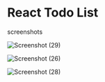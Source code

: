 # React Todo List

screenshots


![Screenshot (29)](https://github.com/user-attachments/assets/4da3df94-ec9a-4adc-8c63-1c71ccf3716f)

![Screenshot (26)](https://github.com/user-attachments/assets/d70fa82d-a71e-411b-a1a0-d9055da22bf1)

![Screenshot (28)](https://github.com/user-attachments/assets/614ecc36-8028-410f-afde-e1a4a1187127)
